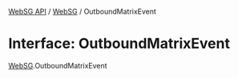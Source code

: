 [WebSG API](../README.md) / [WebSG](../modules/WebSG.md) / OutboundMatrixEvent

# Interface: OutboundMatrixEvent

[WebSG](../modules/WebSG.md).OutboundMatrixEvent
